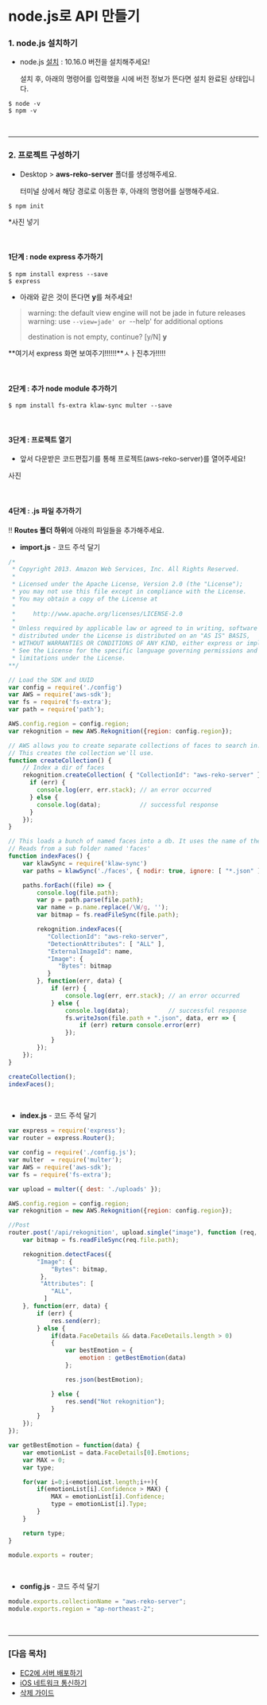 # node.js로 API 만들기

### 1. node.js 설치하기

* node.js [설치](https://nodejs.org/ko/) :  10.16.0 버전을 설치해주세요!

  설치 후, 아래의 명령어를 입력했을 시에 버전 정보가 뜬다면 설치 완료된 상태입니다.

```
$ node -v
$ npm -v
```

<br/>

------

### 2. 프로젝트 구성하기

* Desktop > **aws-reko-server** 폴더를 생성해주세요.

  터미널 상에서 해당 경로로 이동한 후, 아래의 명령어를 실행해주세요.

```
$ npm init
```

*사진 넣기

<br/>

#### 1단계 : node express 추가하기

```
$ npm install express --save
$ express 
```

* 아래와 같은 것이 뜬다면 **y**를 쳐주세요!

>   warning: the default view engine will not be jade in future releases
>   warning: use `--view=jade' or `--help' for additional options
>
> destination is not empty, continue? [y/N] **y**



**여기서 express 화면 보여주기!!!!!!**ㅅㅏ진추가!!!!!

<br/>

#### 2단계 : 추가 node module 추가하기

```
$ npm install fs-extra klaw-sync multer --save
```

<br/>

#### 3단계 : 프로젝트 열기

* 앞서 다운받은 코드편집기를 통해 프로젝트(aws-reko-server)를 열어주세요!

사진

<br/>

#### 4단계 : .js 파일 추가하기

‼️ **Routes 폴더 하위**에 아래의 파일들을 추가해주세요.

* **import.js** - 코드 주석 달기

```javascript
/*
 * Copyright 2013. Amazon Web Services, Inc. All Rights Reserved.
 * 
 * Licensed under the Apache License, Version 2.0 (the "License");
 * you may not use this file except in compliance with the License.
 * You may obtain a copy of the License at
 * 
 *     http://www.apache.org/licenses/LICENSE-2.0
 * 
 * Unless required by applicable law or agreed to in writing, software
 * distributed under the License is distributed on an "AS IS" BASIS,
 * WITHOUT WARRANTIES OR CONDITIONS OF ANY KIND, either express or implied.
 * See the License for the specific language governing permissions and
 * limitations under the License.
**/

// Load the SDK and UUID
var config = require('./config')
var AWS = require('aws-sdk');
var fs = require('fs-extra');
var path = require('path');

AWS.config.region = config.region;
var rekognition = new AWS.Rekognition({region: config.region});

// AWS allows you to create separate collections of faces to search in. 
// This creates the collection we'll use.
function createCollection() {
	// Index a dir of faces
	rekognition.createCollection( { "CollectionId": "aws-reko-server" }, function(err, data) {
	  if (err) {
		console.log(err, err.stack); // an error occurred
	  } else {
		console.log(data);           // successful response
	  }
	});
}

// This loads a bunch of named faces into a db. It uses the name of the image as the 'externalId'
// Reads from a sub folder named 'faces'
function indexFaces() {
	var klawSync = require('klaw-sync')
	var paths = klawSync('./faces', { nodir: true, ignore: [ "*.json" ] });

	paths.forEach((file) => {
		console.log(file.path);
		var p = path.parse(file.path);
		var name = p.name.replace(/\W/g, '');
		var bitmap = fs.readFileSync(file.path);

		rekognition.indexFaces({
		   "CollectionId": "aws-reko-server",
		   "DetectionAttributes": [ "ALL" ],
		   "ExternalImageId": name,
		   "Image": { 
			  "Bytes": bitmap
		   }
		}, function(err, data) {
			if (err) {
				console.log(err, err.stack); // an error occurred
			} else {
				console.log(data);           // successful response
				fs.writeJson(file.path + ".json", data, err => {
					if (err) return console.error(err)
				});
			}
		});
	});
}

createCollection();
indexFaces();
```

<br/>

* **index.js** - 코드 주석 달기

```javascript
var express = require('express');
var router = express.Router();

var config = require('./config.js');
var multer  = require('multer');
var AWS = require('aws-sdk');
var fs = require('fs-extra');

var upload = multer({ dest: './uploads' });

AWS.config.region = config.region;
var rekognition = new AWS.Rekognition({region: config.region});

//Post
router.post('/api/rekognition', upload.single("image"), function (req, res, next) {
	var bitmap = fs.readFileSync(req.file.path);

	rekognition.detectFaces({
	 	"Image": { 
	 		"Bytes": bitmap,
		 },
		 "Attributes": [
			"ALL",
		  ]
	}, function(err, data) {
	 	if (err) {
	 		res.send(err);
	 	} else {
			if(data.FaceDetails && data.FaceDetails.length > 0)
			{	
				var bestEmotion = {
					emotion : getBestEmotion(data)
				};

				res.json(bestEmotion);

			} else {
				res.send("Not rekognition");
			}
		}
	});
});

var getBestEmotion = function(data) {
	var emotionList = data.FaceDetails[0].Emotions;
	var MAX = 0;
	var type;

	for(var i=0;i<emotionList.length;i++){
		if(emotionList[i].Confidence > MAX) {
			MAX = emotionList[i].Confidence;
			type = emotionList[i].Type;
		}
	}

	return type;
}

module.exports = router;
```

<br/>

* **config.js** - 코드 주석 달기

```javascript
module.exports.collectionName = "aws-reko-server";
module.exports.region = "ap-northeast-2";
```

<br/>

------

### [다음 목차]

- [EC2에 서버 배포하기]()
- [iOS 네트워크 통신하기]()
- [삭제 가이드]()

